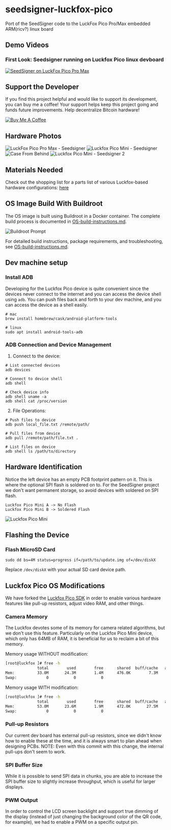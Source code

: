 # seedsigner-luckfox-pico
Port of the SeedSigner code to the LuckFox Pico Pro/Max embedded ARM(ricv?) linux board

## Demo Videos

### First Look: Seedsigner running on Luckfox Pico linux devboard
[![SeedSigner on LuckFox Pico Pro Max](https://img.youtube.com/vi/WHkOSn-lPG4/0.jpg)](https://www.youtube.com/watch?v=WHkOSn-lPG4)

## Support the Developer
If you find this project helpful and would like to support its development, you can buy me a coffee! Your support helps keep this project going and funds future improvements. Help decentralize Bitcoin hardware!

[![Buy Me A Coffee](https://www.buymeacoffee.com/assets/img/custom_images/orange_img.png)](https://www.buymeacoffee.com/lightningspore)

## Hardware Photos

![LuckFox Pico Pro Max - Seedsigner](img/luckfox-devboard-front.webp)
![Luckfox Pico Mini - Seedsigner](img/slp-2.webp)
![Case From Behind](img/luckfox-devboard-back.webp)
![Luckfox Pico Mini - Seedsigner 2](img/slp-1.webp)





## Materials Needed
Check out the shopping list for a parts list of various Luckfox-based hardware configurations: [here](docs/shopping_list.md)


## OS Image Build With Buildroot
The OS image is built using Buildroot in a Docker container. The complete build process is documented in [OS-build-instructions.md](buildroot/OS-build-instructions.md).

![Buildroot Prompt](img/seedsigner-buildroot-setup.webp)

For detailed build instructions, package requirements, and troubleshooting, see [OS-build-instructions.md](buildroot/OS-build-instructions.md).

## Dev machine setup

### Install ADB
Developing for the Luckfox Pico device is quite convenient since the devices never connect to the internet and you can access the device shell using `adb`. You can push files back and forth to your dev machine, and you can access the device as a shell easily.
```
# mac
brew install homebrew/cask/android-platform-tools

# linux
sudo apt install android-tools-adb
```

### ADB Connection and Device Management

1. Connect to the device:
```
# List connected devices
adb devices

# Connect to device shell
adb shell

# Check device info
adb shell uname -a
adb shell cat /proc/version
```

2. File Operations:
```
# Push files to device
adb push local_file.txt /remote/path/

# Pull files from device
adb pull /remote/path/file.txt .

# List files on device
adb shell ls /path/to/directory
```

## Hardware Identification
Notice the left device has an empty PCB footprint pattern on it. This is where the optional SPI flash is soldered on to. For the SeedSigner project we don't want permanent storage, so avoid devices with soldered on SPI flash.

```
Luckfox Pico Mini A -> No Flash
Luckfox Pico Mini B -> Soldered Flash
```
![Luckfox Pico Mini](img/luckfox-pico-mini-storage.webp)


## Flashing the Device

### Flash MicroSD Card
```
sudo dd bs=4M status=progress if=/path/to/update.img of=/dev/diskX
```
Replace `/dev/diskX` with your actual SD card device path.


## Luckfox Pico OS Modifications
We have forked the [Luckfox Pico SDK](https://github.com/lightningspore/luckfox-pico) in order to enable various hardware features like pull-up resistors, adjust video RAM, and other things.

### Camera Memory
The Luckfox devotes some of its memory for camera related algorithms, but we don't use this feature. Particularly on the Luckfox Pico Mini device, which only has 64MB of RAM, it is beneficial for us to reclaim a bit of this memory.

Memory usage WITHOUT modification:
```bash
[root@luckfox ]# free -h
              total        used        free      shared  buff/cache   available
Mem:          33.0M       24.3M        1.4M      476.0K        7.3M        5.4M
Swap:             0           0           0
```

Memory usage WITH modification:
```bash
[root@luckfox ]# free -h
              total        used        free      shared  buff/cache   available
Mem:          53.0M       23.6M        1.9M      472.0K       27.5M       25.3M
Swap:             0           0           0
```

### Pull-up Resistors
Our current dev board has external pull-up resistors, since we didn't know how to enable these at the time, and it is always smart to plan ahead when designing PCBs. NOTE: Even with this commit with this change, the internal pull-ups don't seem to work.

### SPI Buffer Size
While it is possible to send SPI data in chunks, you are able to increase the SPI buffer size to slightly increase throughput, which is useful for larger displays.

### PWM Output
In order to control the LCD screen backlight and support true dimming of the display (instead of just changing the background color of the QR code, for example), we had to enable a PWM on a specific output pin.